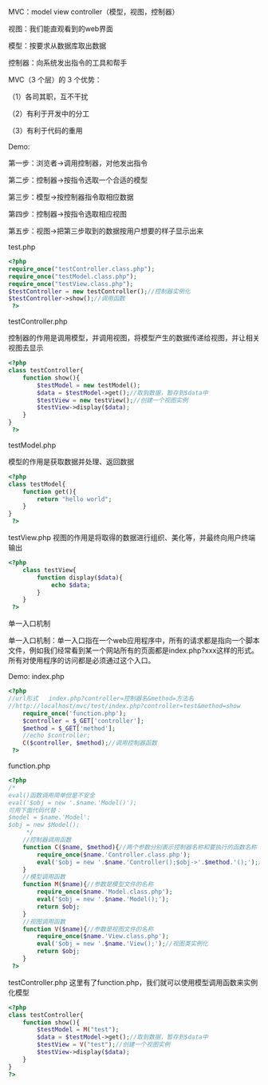 MVC：model view controller（模型，视图，控制器）

视图：我们能直观看到的web界面

模型：按要求从数据库取出数据

控制器：向系统发出指令的工具和帮手

MVC（3 个层）的 3 个优势： 

（1）各司其职，互不干扰 

（2）有利于开发中的分工 

（3）有利于代码的重用 

Demo:

第一步：浏览者->调用控制器，对他发出指令

第二步：控制器->按指令选取一个合适的模型

第三步：模型->按控制器指令取相应数据

第四步：控制器->按指令选取相应视图

第五步：视图->把第三步取到的数据按用户想要的样子显示出来

test.php
```php
<?php 
require_once("testController.class.php");
require_once("testModel.class.php");
require_once("testView.class.php");
$testController = new testController();//控制器实例化
$testController->show();//调用函数
 ?>
 ```

testController.php 

控制器的作用是调用模型，并调用视图，将模型产生的数据传递给视图，并让相关视图去显示
```php
<?php 
class testController{
    function show(){
        $testModel = new testModel();
        $data = $testModel->get();//取到数据，暂存到$data中
        $testView = new testView();//创建一个视图实例
        $testView->display($data);
    }
}
 ?>
```

testModel.php 

模型的作用是获取数据并处理、返回数据
```php
<?php 
class testModel{
    function get(){
        return "hello world";
    }
}
 ?>
```
testView.php 
视图的作用是将取得的数据进行组织、美化等，并最终向用户终端输出
```php
<?php 
    class testView{
        function display($data){
            echo $data;
        }
    }
 ?>
```

单一入口机制

单一入口机制：单一入口指在一个web应用程序中，所有的请求都是指向一个脚本文件，例如我们经常看到某一个网站所有的页面都是index.php?xxx这样的形式。所有对使用程序的访问都是必须通过这个入口。 

Demo: 
index.php
```php
<?php 
//url形式   index.php?controller=控制器名&method=方法名
//http://localhost/mvc/test/index.php?controller=test&method=show
    require_once('function.php');
    $controller = $_GET['controller'];
    $method = $_GET['method'];
    //echo $controller;
    C($controller, $method);//调用控制器函数
 ?>
```

function.php
```php
<?php 
/*
eval()函数调用简单但是不安全
eval('$obj = new '.$name.'Model()');
可用下面代码代替：
$model = $name.'Model';
$obj = new $Model();
     */
    //控制器调用函数
    function C($name, $method){//两个参数分别表示控制器名称和要执行的函数名称
        require_once($name.'Controller.class.php');
        eval('$obj = new '.$name.'Controller();$obj->'.$method.'();');//eval函数用来将字符串转化为可执行的代码
    }
    //模型调用函数
    function M($name){//参数是模型文件的名称
        require_once($name.'Model.class.php');
        eval('$obj = new '.$name.'Model();');
        return $obj;
    }
    //视图调用函数
    function V($name){//参数是视图文件的名称
        require_once($name.'View.class.php');
        eval('$obj = new '.$name.'View();');//视图类实例化
        return $obj;
    }
 ?>
```

testController.php 
这里有了function.php，我们就可以使用模型调用函数来实例化模型
```php
<?php 
class testController{
    function show(){
        $testModel = M("test");
        $data = $testModel->get();//取到数据，暂存到$data中
        $testView = V("test");//创建一个视图实例
        $testView->display($data);
    }
}
?>
```
